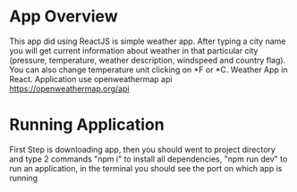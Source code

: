 # App Overview
This app did using ReactJS is simple weather app. After typing a city name you will get current information about weather in that particular city (pressure, temperature, weather description, windspeed and country flag). You can also change temperature unit clicking on *F or *C.
Weather App in React. Application use openweathermap api https://openweathermap.org/api
# Running Application
First Step is downloading app, then you should went to project directory and type 2 commands 
"npm i" to install all dependencies,
"npm run dev" to run an application, in the terminal you should see the port on which app is running
